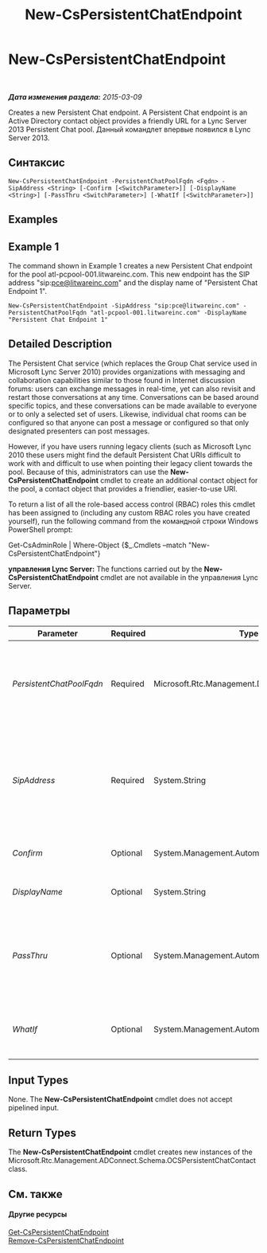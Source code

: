 ﻿---
title: New-CsPersistentChatEndpoint
TOCTitle: New-CsPersistentChatEndpoint
ms:assetid: 3a3a7acc-3239-4140-8005-ef72ab2f61e1
ms:mtpsurl: https://technet.microsoft.com/ru-ru/library/JJ204811(v=OCS.15)
ms:contentKeyID: 49309480
ms.date: 05/19/2016
mtps_version: v=OCS.15
ms.translationtype: HT
---

# New-CsPersistentChatEndpoint

 

_**Дата изменения раздела:** 2015-03-09_

Creates a new Persistent Chat endpoint. A Persistent Chat endpoint is an Active Directory contact object provides a friendly URL for a Lync Server 2013 Persistent Chat pool. Данный командлет впервые появился в Lync Server 2013.

## Синтаксис

    New-CsPersistentChatEndpoint -PersistentChatPoolFqdn <Fqdn> -SipAddress <String> [-Confirm [<SwitchParameter>]] [-DisplayName <String>] [-PassThru <SwitchParameter>] [-WhatIf [<SwitchParameter>]]

## Examples

## Example 1

The command shown in Example 1 creates a new Persistent Chat endpoint for the pool atl-pcpool-001.litwareinc.com. This new endpoint has the SIP address "sip:pce@litwareinc.com" and the display name of "Persistent Chat Endpoint 1".

    New-CsPersistentChatEndpoint -SipAddress "sip:pce@litwareinc.com" -PersistentChatPoolFqdn "atl-pcpool-001.litwareinc.com" -DisplayName "Persistent Chat Endpoint 1"

## Detailed Description

The Persistent Chat service (which replaces the Group Chat service used in Microsoft Lync Server 2010) provides organizations with messaging and collaboration capabilities similar to those found in Internet discussion forums: users can exchange messages in real-time, yet can also revisit and restart those conversations at any time. Conversations can be based around specific topics, and these conversations can be made available to everyone or to only a selected set of users. Likewise, individual chat rooms can be configured so that anyone can post a message or configured so that only designated presenters can post messages.

However, if you have users running legacy clients (such as Microsoft Lync 2010 these users might find the default Persistent Chat URIs difficult to work with and difficult to use when pointing their legacy client towards the pool. Because of this, administrators can use the **New-CsPersistentChatEndpoint** cmdlet to create an additional contact object for the pool, a contact object that provides a friendlier, easier-to-use URI.

To return a list of all the role-based access control (RBAC) roles this cmdlet has been assigned to (including any custom RBAC roles you have created yourself), run the following command from the командной строки Windows PowerShell prompt:

Get-CsAdminRole | Where-Object {$\_.Cmdlets –match "New-CsPersistentChatEndpoint"}

**управления Lync Server:** The functions carried out by the **New-CsPersistentChatEndpoint** cmdlet are not available in the управления Lync Server.

## Параметры


<table>
<colgroup>
<col style="width: 25%" />
<col style="width: 25%" />
<col style="width: 25%" />
<col style="width: 25%" />
</colgroup>
<thead>
<tr class="header">
<th>Parameter</th>
<th>Required</th>
<th>Type</th>
<th>Description</th>
</tr>
</thead>
<tbody>
<tr class="odd">
<td><p><em>PersistentChatPoolFqdn</em></p></td>
<td><p>Required</p></td>
<td><p>Microsoft.Rtc.Management.Deploy.Fqdn</p></td>
<td><p>Fully qualified domain name of the Persistent Chat pool that the new endpoint will be associated with. For example:</p>
<p>-PersistentChatPoolFqdn &quot;atl-pc-001.litwareinc.com&quot;</p></td>
</tr>
<tr class="even">
<td><p><em>SipAddress</em></p></td>
<td><p>Required</p></td>
<td><p>System.String</p></td>
<td><p>Unique identifier that allows the endpoint to communicate with SIP devices such as Lync 2013. The SIP address must use the sip: prefix as well as a valid SIP domain; for example:</p>
<p>-SipAddress &quot;sip:pcEndpoint1@litwareinc.com&quot;</p></td>
</tr>
<tr class="odd">
<td><p><em>Confirm</em></p></td>
<td><p>Optional</p></td>
<td><p>System.Management.Automation.SwitchParameter</p></td>
<td><p>Prompts you for confirmation before executing the command.</p></td>
</tr>
<tr class="even">
<td><p><em>DisplayName</em></p></td>
<td><p>Optional</p></td>
<td><p>System.String</p></td>
<td><p>Active Directory display name for the new contact object.</p></td>
</tr>
<tr class="odd">
<td><p><em>PassThru</em></p></td>
<td><p>Optional</p></td>
<td><p>System.Management.Automation.SwitchParameter</p></td>
<td><p>Enables you to pass a contact object through the pipeline that represents the new Persistent Chat endpoint. By default, the <strong>New-CsPersistentChatEndpoint</strong> cmdlet does not pass objects through the pipeline.</p></td>
</tr>
<tr class="even">
<td><p><em>WhatIf</em></p></td>
<td><p>Optional</p></td>
<td><p>System.Management.Automation.SwitchParameter</p></td>
<td><p>Describes what would happen if you executed the command without actually executing the command.</p></td>
</tr>
</tbody>
</table>


## Input Types

None. The **New-CsPersistentChatEndpoint** cmdlet does not accept pipelined input.

## Return Types

The **New-CsPersistentChatEndpoint** cmdlet creates new instances of the Microsoft.Rtc.Management.ADConnect.Schema.OCSPersistentChatContact class.

## См. также

#### Другие ресурсы

[Get-CsPersistentChatEndpoint](get-cspersistentchatendpoint.md)  
[Remove-CsPersistentChatEndpoint](remove-cspersistentchatendpoint.md)

